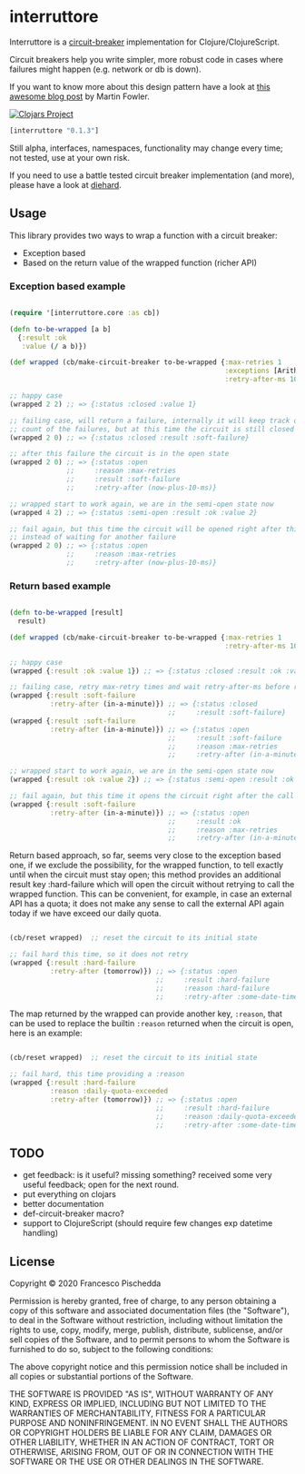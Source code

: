 # interruttore

Interruttore is a [circuit-breaker](http://en.wikipedia.org/wiki/Circuit_breaker_design_pattern) implementation for Clojure/ClojureScript.

Circuit breakers help you write simpler, more robust code in cases where failures might happen (e.g. network or db is down).

If you want to know more about this design pattern have a look at [this awesome blog post](https://www.martinfowler.com/bliki/CircuitBreaker.html) by Martin Fowler.

[![Clojars Project](https://img.shields.io/clojars/v/interruttore.svg)](https://clojars.org/interruttore)

```clj
[interruttore "0.1.3"]

```

Still alpha, interfaces, namespaces, functionality may change
every time; not tested, use at your own risk.

If you need to use a battle tested circuit breaker implementation (and more),
please have a look at [diehard](https://github.com/sunng87/diehard).

## Usage

This library provides two ways to wrap a function with a circuit breaker:
- Exception based
- Based on the return value of the wrapped function (richer API)

### Exception based example

``` clj

(require '[interruttore.core :as cb])

(defn to-be-wrapped [a b]
  {:result :ok
   :value (/ a b)})

(def wrapped (cb/make-circuit-breaker to-be-wrapped {:max-retries 1
                                                     :exceptions [ArithmeticException]
                                                     :retry-after-ms 10}))

;; happy case
(wrapped 2 2) ;; => {:status :closed :value 1}

;; failing case, will return a failure, internally it will keep track of the
;; count of the failures, but at this time the circuit is still closed
(wrapped 2 0) ;; => {:status :closed :result :soft-failure}

;; after this failure the circuit is in the open state
(wrapped 2 0) ;; => {:status :open
              ;;     :reason :max-retries
              ;;     :result :soft-failure
              ;;     :retry-after (now-plus-10-ms)}

;; wrapped start to work again, we are in the semi-open state now
(wrapped 4 2) ;; => {:status :semi-open :result :ok :value 2}

;; fail again, but this time the circuit will be opened right after this call
;; instead of waiting for another failure
(wrapped 2 0) ;; => {:status :open
              ;;     :reason :max-retries
              ;;     :retry-after (now-plus-10-ms)}

```

### Return based example

``` clj

(defn to-be-wrapped [result]
  result)

(def wrapped (cb/make-circuit-breaker to-be-wrapped {:max-retries 1
                                                     :retry-after-ms 10}))

;; happy case
(wrapped {:result :ok :value 1}) ;; => {:status :closed :result :ok :value 1}

;; failing case, retry max-retry times and wait retry-after-ms before retrying
(wrapped {:result :soft-failure
          :retry-after (in-a-minute)}) ;; => {:status :closed
                                       ;;     :result :soft-failure}
(wrapped {:result :soft-failure
          :retry-after (in-a-minute)}) ;; => {:status :open
                                       ;;     :result :soft-failure
                                       ;;     :reason :max-retries
                                       ;;     :retry-after (in-a-minute)}

;; wrapped start to work again, we are in the semi-open state now
(wrapped {:result :ok :value 2}) ;; => {:status :semi-open :result :ok :value 2}

;; fail again, but this time it opens the circuit right after the call
(wrapped {:result :soft-failure
          :retry-after (in-a-minute)}) ;; => {:status :open
                                       ;;     :result :ok
                                       ;;     :reason :max-retries
		                               ;;     :retry-after (in-a-minute)}

```

Return based approach, so far, seems very close to the exception based one,
if we exclude the possibility, for the wrapped function, to tell exactly until
when the circuit must stay open; this method provides an additional result
key :hard-failure which will open the circuit without retrying to call the
wrapped function.
This can be convenient, for example, in case an external API has a quota;
it does not make any sense to call the external API again today if we have
exceed our daily quota.

``` clj

(cb/reset wrapped)  ;; reset the circuit to its initial state

;; fail hard this time, so it does not retry
(wrapped {:result :hard-failure
          :retry-after (tomorrow)}) ;; => {:status :open
                                    ;;     :result :hard-failure
                                    ;;     :reason :hard-failure
		                            ;;     :retry-after :some-date-time}

```

The map returned by the wrapped can provide another key, `:reason`, that can be
used to replace the builtin `:reason` returned when the circuit is open, here is
an example:

``` clj

(cb/reset wrapped)  ;; reset the circuit to its initial state

;; fail hard, this time providing a :reason
(wrapped {:result :hard-failure
          :reason :daily-quota-exceeded
          :retry-after (tomorrow)}) ;; => {:status :open
                                    ;;     :result :hard-failure
                                    ;;     :reason :daily-quota-exceeded
		                            ;;     :retry-after :some-date-time}

```

## TODO

- get feedback: is it useful? missing something?
  received some very useful feedback; open for the next round.
- put everything on clojars
- better documentation
- def-circuit-breaker macro?
- support to ClojureScript (should require few changes exp datetime handling)

## License

Copyright © 2020 Francesco Pischedda

Permission is hereby granted, free of charge, to any person obtaining a copy of this software and associated documentation files (the "Software"), to deal in the Software without restriction, including without limitation the rights to use, copy, modify, merge, publish, distribute, sublicense, and/or sell copies of the Software, and to permit persons to whom the Software is furnished to do so, subject to the following conditions:

The above copyright notice and this permission notice shall be included in all copies or substantial portions of the Software.

THE SOFTWARE IS PROVIDED "AS IS", WITHOUT WARRANTY OF ANY KIND, EXPRESS OR IMPLIED, INCLUDING BUT NOT LIMITED TO THE WARRANTIES OF MERCHANTABILITY, FITNESS FOR A PARTICULAR PURPOSE AND NONINFRINGEMENT. IN NO EVENT SHALL THE AUTHORS OR COPYRIGHT HOLDERS BE LIABLE FOR ANY CLAIM, DAMAGES OR OTHER LIABILITY, WHETHER IN AN ACTION OF CONTRACT, TORT OR OTHERWISE, ARISING FROM, OUT OF OR IN CONNECTION WITH THE SOFTWARE OR THE USE OR OTHER DEALINGS IN THE SOFTWARE.
